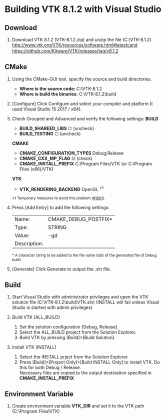 Building VTK 8.1.2 with Visual Studio
=====================================

Download
--------
1. Download VTK 8.1.2 (VTK-8.1.2.zip) and unzip the file (C:\VTK-8.1.2)
  <http://www.vtk.org/VTK/resources/software.html#latestcand>  
  <https://github.com/Kitware/VTK/releases/tag/v8.1.2>
　

CMake
-----
1. Using the CMake-GUI tool, specify the source and build directories.
    * **Where is the source code:**         C:\VTK-8.1.2
    * **Where is build the binaries:**      C:\VTK-8.1.2\build

2. [Configure] Click Configure and select your compiler and platform (I used Visual Studio 15 2017 / x64).   

3. Check Grouped and Advanced and verify the following settings:
    **BUILD**  
    * **BUILD_SHAREED_LIBS**                ☐ (uncheck)
    * **BUILD_TESTING**                     ☐ (uncheck)

    **CMAKE**  
    * **CMAKE_CONFIGURATION_TYPES**         Debug;Release  
    * **CMAKE_CXX_MP_FLAG**                 ☑ (check)   
    * **CMAKE_INSTALL_PREFIX**              C:/Program Files/VTK (or C:/Program Files (x86)/VTK)  

    **VTK**  
    * **VTK_RENDERING_BACKEND**             OpenGL <sup>*1</sup>  

    <sup>*1 Temporary measures to avoid this problem ([#1601](https://github.com/PointCloudLibrary/pcl/issues/1601)).</sup>  

4. Press [Add Entry] to add the following settings:  
    <table>
      <tr>
        <td>Name:</td>
        <td>CMAKE_DEBUG_POSTFIX*</td>
      </tr>
      <tr>
        <td>Type:</td>
        <td>STRING</td>
      </tr>
      <tr>
        <td>Value:</td>
        <td>-gd</td>
      </tr>
      <tr>
        <td>Description:</td>
        <td></td>
      </tr>
    </table>  
    <sup>* A character string to be added to the file name (tail) of the generated file of Debug build</sup>  

5. [Generate] Click Generate to output the .sln file.


Build
-----
1. Start Visual Studio with administrator privileges and open the VTK solution file (C:\VTK-8.1.2\build\VTK.sln)
   (INSTALL will fail unless Visual Studio is started with admin privileges) 

2. Build VTK (ALL_BUILD)  
    1. Set the solution configuration (Debug, Release).
    2. Select the ALL_BUILD project from the Solution Explorer.
    3. Build VTK by pressing [Build]>[Build Solution].  

3. Install VTK (INSTALL)  
    1. Select the INSTALL prject from the Solution Explorer. 
    2. Press [Build]>[Project Only]>[Build INSTALL Only] to install VTK. Do this for both Debug / Release.   
       Necessary files are copied to the output destination specified in **CMAKE_INSTALL_PREFIX**


Environment Variable
--------------------
1. Create environment variable **VTK_DIR** and set it to the VTK path (C:\Program Files\VTK)